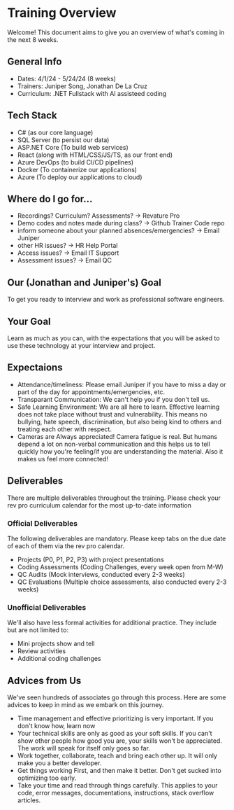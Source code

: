 # Training Overview
Welcome! This document aims to give you an overview of what's coming in the next 8 weeks.

## General Info
- Dates: 4/1/24 - 5/24/24 (8 weeks)
- Trainers: Juniper Song, Jonathan De La Cruz
- Curriculum: .NET Fullstack with AI assisteed coding

## Tech Stack
- C# (as our core language)
- SQL Server (to persist our data)
- ASP.NET Core (To build web services)
- React (along with HTML/CSS/JS/TS, as our front end)
- Azure DevOps (to build CI/CD pipelines)
- Docker (To containerize our applications)
- Azure (To deploy our applications to cloud)

## Where do I go for...
- Recordings? Curriculum? Assessments? -> Revature Pro
- Demo codes and notes made during class? -> Github Trainer Code repo
- inform someone about your planned absences/emergencies? -> Email Juniper
- other HR issues? -> HR Help Portal
- Access issues? -> Email IT Support
- Assessment issues? -> Email QC

## Our (Jonathan and Juniper's) Goal
To get you ready to interview and work as professional software engineers.

## Your Goal
Learn as much as you can, with the expectations that you will be asked to use these technology at your interview and project.

## Expectaions
- Attendance/timeliness: Please email Juniper if you have to miss a day or part of the day for appointments/emergencies, etc.
- Transparant Communication: We can't help you if you don't tell us.
- Safe Learning Environment: We are all here to learn. Effective learning does not take place without trust and vulnerability. This means no bullying, hate speech, discrimination, but also being kind to others and treating each other with respect.  
- Cameras are Always appreciated! Camera fatigue is real. But humans depend a lot on non-verbal communication and this helps us to tell quickly how you're feeling/if you are understanding the material. Also it makes us feel more connected!

## Deliverables
There are multiple deliverables throughout the training. Please check your rev pro curriculum calendar for the most up-to-date information
### Official Deliverables
The following deliverables are mandatory. Please keep tabs on the due date of each of them via the rev pro calendar.
- Projects (P0, P1, P2, P3) with project presentations
- Coding Assessments (Coding Challenges, every week open from M-W)
- QC Audits (Mock interviews, conducted every 2-3 weeks)
- QC Evaluations (Multiple choice assessments, also conducted every 2-3 weeks)

### Unofficial Deliverables
We'll also have less formal activities for additional practice. They include but are not limited to:
- Mini projects show and tell
- Review activities
- Additional coding challenges


## Advices from Us
We've seen hundreds of associates go through this process. Here are some advices to keep in mind as we embark on this journey.
- Time management and effective prioritizing is very important. If you don't know how, learn now
- Your technical skills are only as good as your soft skills. If you can't show other people how good you are, your skills won't be appreciated. The work will speak for itself only goes so far.
- Work together, collaborate, teach and bring each other up. It will only make you a better developer.
- Get things working First, and then make it better. Don't get sucked into optimizing too early.
- Take your time and read through things carefully. This applies to your code, error messages, documentations, instructions, stack overflow articles.